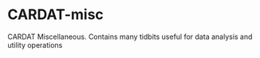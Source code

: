 # CARDAT-misc
CARDAT Miscellaneous. Contains many tidbits useful for data analysis and utility operations
